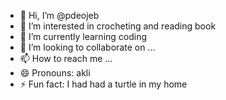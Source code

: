 - 👋 Hi, I’m @pdeojeb
- 👀 I’m interested in crocheting and reading book
- 🌱 I’m currently learning coding
- 💞️ I’m looking to collaborate on ...
- 📫 How to reach me ...
- 😄 Pronouns: akli
- ⚡ Fun fact: I had had a turtle in my home

<!---
pdeojeb/pdeojeb is a ✨ special ✨ repository because its `README.md` (this file) appears on your GitHub profile.
You can click the Preview link to take a look at your changes.
--->
